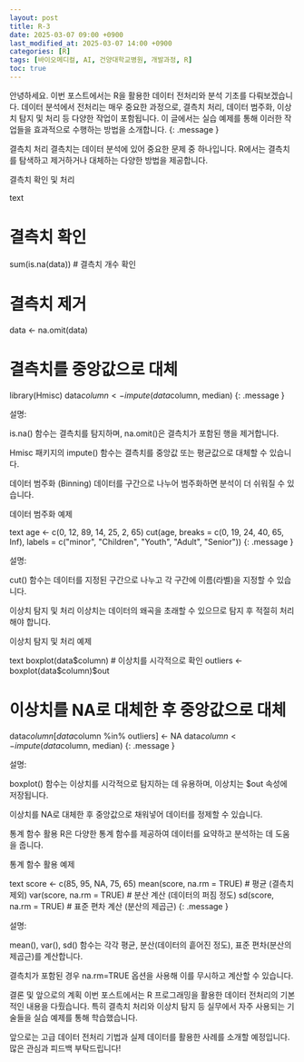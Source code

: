 ```yaml
---
layout: post
title: R-3
date: 2025-03-07 09:00 +0900
last_modified_at: 2025-03-07 14:00 +0900
categories: [R]
tags: [바이오메디컬, AI, 건양대학교병원, 개발과정, R]
toc: true
---
```


안녕하세요. 이번 포스트에서는 R을 활용한 데이터 전처리와 분석 기초를 다뤄보겠습니다. 데이터 분석에서 전처리는 매우 중요한 과정으로, 결측치 처리, 데이터 범주화, 이상치 탐지 및 처리 등 다양한 작업이 포함됩니다. 이 글에서는 실습 예제를 통해 이러한 작업들을 효과적으로 수행하는 방법을 소개합니다.
{: .message }

결측치 처리
결측치는 데이터 분석에 있어 중요한 문제 중 하나입니다. R에서는 결측치를 탐색하고 제거하거나 대체하는 다양한 방법을 제공합니다.

결측치 확인 및 처리

text
# 결측치 확인
sum(is.na(data)) # 결측치 개수 확인

# 결측치 제거
data <- na.omit(data)

# 결측치를 중앙값으로 대체
library(Hmisc)
data$column <- impute(data$column, median)
{: .message }

설명:

is.na() 함수는 결측치를 탐지하며, na.omit()은 결측치가 포함된 행을 제거합니다.

Hmisc 패키지의 impute() 함수는 결측치를 중앙값 또는 평균값으로 대체할 수 있습니다.

데이터 범주화 (Binning)
데이터를 구간으로 나누어 범주화하면 분석이 더 쉬워질 수 있습니다.

데이터 범주화 예제

text
age <- c(0, 12, 89, 14, 25, 2, 65)
cut(age,
    breaks = c(0, 19, 24, 40, 65, Inf),
    labels = c("minor", "Children", "Youth", "Adult", "Senior"))
{: .message }

설명:

cut() 함수는 데이터를 지정된 구간으로 나누고 각 구간에 이름(라벨)을 지정할 수 있습니다.

이상치 탐지 및 처리
이상치는 데이터의 왜곡을 초래할 수 있으므로 탐지 후 적절히 처리해야 합니다.

이상치 탐지 및 처리 예제

text
boxplot(data$column) # 이상치를 시각적으로 확인
outliers <- boxplot(data$column)$out

# 이상치를 NA로 대체한 후 중앙값으로 대체
data$column[data$column %in% outliers] <- NA
data$column <- impute(data$column, median)
{: .message }

설명:

boxplot() 함수는 이상치를 시각적으로 탐지하는 데 유용하며, 이상치는 $out 속성에 저장됩니다.

이상치를 NA로 대체한 후 중앙값으로 채워넣어 데이터를 정제할 수 있습니다.

통계 함수 활용
R은 다양한 통계 함수를 제공하여 데이터를 요약하고 분석하는 데 도움을 줍니다.

통계 함수 활용 예제

text
score <- c(85, 95, NA, 75, 65)
mean(score, na.rm = TRUE) # 평균 (결측치 제외)
var(score, na.rm = TRUE) # 분산 계산 (데이터의 퍼짐 정도)
sd(score, na.rm = TRUE) # 표준 편차 계산 (분산의 제곱근)
{: .message }

설명:

mean(), var(), sd() 함수는 각각 평균, 분산(데이터의 흩어진 정도), 표준 편차(분산의 제곱근)를 계산합니다.

결측치가 포함된 경우 na.rm=TRUE 옵션을 사용해 이를 무시하고 계산할 수 있습니다.

결론 및 앞으로의 계획
이번 포스트에서는 R 프로그래밍을 활용한 데이터 전처리의 기본적인 내용을 다뤘습니다. 특히 결측치 처리와 이상치 탐지 등 실무에서 자주 사용되는 기술들을 실습 예제를 통해 학습했습니다.

앞으로는 고급 데이터 전처리 기법과 실제 데이터를 활용한 사례를 소개할 예정입니다. 많은 관심과 피드백 부탁드립니다!
